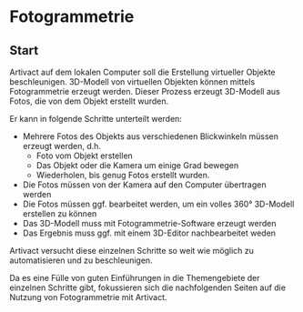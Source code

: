 # Fotogrammetrie

## Start

Artivact auf dem lokalen Computer soll die Erstellung virtueller Objekte beschleunigen.
3D-Modell von virtuellen Objekten können mittels Fotogrammetrie erzeugt werden.
Dieser Prozess erzeugt 3D-Modell aus Fotos, die von dem Objekt erstellt wurden.

Er kann in folgende Schritte unterteilt werden:

- Mehrere Fotos des Objekts aus verschiedenen Blickwinkeln müssen erzeugt werden, d.h.
  - Foto vom Objekt erstellen
  - Das Objekt oder die Kamera um einige Grad bewegen
  - Wiederholen, bis genug Fotos erstellt wurden.
- Die Fotos müssen von der Kamera auf den Computer übertragen werden
- Die Fotos müssen ggf. bearbeitet werden, um ein volles 360° 3D-Modell erstellen zu können
- Das 3D-Modell muss mit Fotogrammetrie-Software erzeugt werden
- Das Ergebnis muss ggf. mit einem 3D-Editor nachbearbeitet weden

Artivact versucht diese einzelnen Schritte so weit wie möglich zu automatisieren und zu beschleunigen.

Da es eine Fülle von guten Einführungen in die Themengebiete der einzelnen Schritte gibt, fokussieren sich die
nachfolgenden Seiten auf die Nutzung von Fotogrammetrie mit Artivact.
